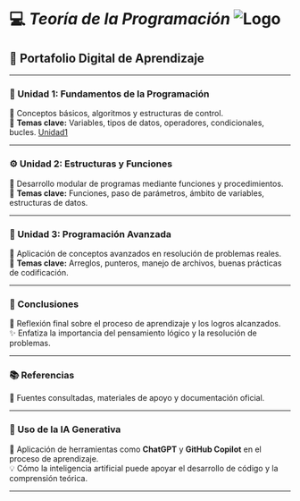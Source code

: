 # 💻 ***Teoría de la Programación***                 ![Logo](https://th.bing.com/th/id/R.d4ca59c1a8bf0c2c4c5208c894d887ce?rik=BehGWe6W8Iao6Q&riu=http%3a%2f%2fwww.unl.edu.ec%2fsites%2fdefault%2ffiles%2finline-images%2flogogris.png&ehk=%2f9XhunvRgrwYcUt0ANZUPhImuVyjRZ%2bQQk8Q8Wh6ZBU%3d&risl=&pid=ImgRaw&r=0.png)
## 📘 Portafolio Digital de Aprendizaje  

---

### 🧩 Unidad 1: Fundamentos de la Programación  
📖 Conceptos básicos, algoritmos y estructuras de control.  
🔹 **Temas clave:** Variables, tipos de datos, operadores, condicionales, bucles.
[Unidad1](unidad1.md)


---

### ⚙️ Unidad 2: Estructuras y Funciones  
🧠 Desarrollo modular de programas mediante funciones y procedimientos.  
🔹 **Temas clave:** Funciones, paso de parámetros, ámbito de variables, estructuras de datos.

---

### 🧱 Unidad 3: Programación Avanzada  
🚀 Aplicación de conceptos avanzados en resolución de problemas reales.  
🔹 **Temas clave:** Arreglos, punteros, manejo de archivos, buenas prácticas de codificación.

---

### 🧭 Conclusiones  
💬 Reflexión final sobre el proceso de aprendizaje y los logros alcanzados.  
✨ Enfatiza la importancia del pensamiento lógico y la resolución de problemas.

---

### 📚 Referencias  
🔗 Fuentes consultadas, materiales de apoyo y documentación oficial.

---

### 🤖 Uso de la IA Generativa  
🧬 Aplicación de herramientas como **ChatGPT** y **GitHub Copilot** en el proceso de aprendizaje.  
💡 Cómo la inteligencia artificial puede apoyar el desarrollo de código y la comprensión teórica.

---
